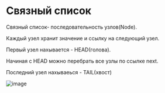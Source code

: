 # Связный список

Связный список- последовательность узлов(Node).

Каждый узел хранит значение и ссылку на следующий узел.

Первый узел нахывается - HEAD(голова).

Начиная с HEAD можно перебрать все узлы по ссылке next.

Последний узел нахываеься - TAIL(хвост)

![image](https://github.com/user-attachments/assets/b856f01a-7814-4c6f-9fa3-f3d1627b2c51)

